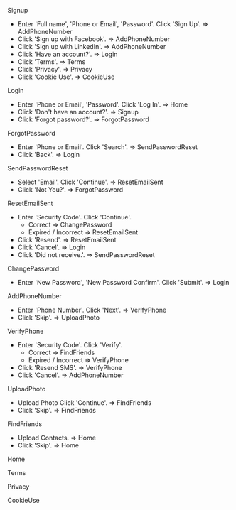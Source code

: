 Signup
 - Enter 'Full name', 'Phone or Email', 'Password'.
   Click 'Sign Up'.
   => AddPhoneNumber
 - Click 'Sign up with Facebook'.
   => AddPhoneNumber
 - Click 'Sign up with LinkedIn'.
   => AddPhoneNumber
 - Click 'Have an account?'.
   => Login
 - Click 'Terms'.
   => Terms
 - Click 'Privacy'.
   => Privacy
 - Click 'Cookie Use'.
   => CookieUse

Login
 - Enter 'Phone or Email', 'Password'.
   Click 'Log In'.
   => Home
 - Click 'Don't have an account?'.
   => Signup
 - Click 'Forgot password?'.
   => ForgotPassword

ForgotPassword
 - Enter 'Phone or Email'.
   Click 'Search'.
   => SendPasswordReset
 - Click 'Back'.
   => Login

SendPasswordReset
 - Select 'Email'.
   Click 'Continue'.
   => ResetEmailSent
 - Click 'Not You?'.
   => ForgotPassword

ResetEmailSent
 - Enter 'Security Code'.
   Click 'Continue'.
   - Correct
     => ChangePassword
   - Expired / Incorrect
     => ResetEmailSent
 - Click 'Resend'.
   => ResetEmailSent
 - Click 'Cancel'.
   => Login
 - Click 'Did not receive.'.
   => SendPasswordReset

ChangePassword
 - Enter 'New Password', 'New Password Confirm'.
   Click 'Submit'.
   => Login

AddPhoneNumber
 - Enter 'Phone Number'.
   Click 'Next'.
   => VerifyPhone
 - Click 'Skip'.
   => UploadPhoto

VerifyPhone
 - Enter 'Security Code'.
   Click 'Verify'.
   - Correct
     => FindFriends
   - Expired / Incorrect
     => VerifyPhone
 - Click 'Resend SMS'.
   => VerifyPhone
 - Click 'Cancel'.
   => AddPhoneNumber

UploadPhoto
 - Upload Photo
   Click 'Continue'.
   => FindFriends
 - Click 'Skip'.
   => FindFriends

FindFriends
 - Upload Contacts.
   => Home
 - Click 'Skip'.
   => Home

Home

Terms

Privacy

CookieUse
